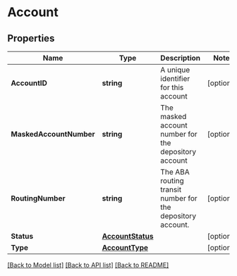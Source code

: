 # Account

## Properties

Name | Type | Description | Notes
------------ | ------------- | ------------- | -------------
**AccountID** | **string** | A unique identifier for this account | [optional] 
**MaskedAccountNumber** | **string** | The masked account number for the depository account | [optional] 
**RoutingNumber** | **string** | The ABA routing transit number for the depository account. | [optional] 
**Status** | [**AccountStatus**](AccountStatus.md) |  | [optional] 
**Type** | [**AccountType**](AccountType.md) |  | [optional] 

[[Back to Model list]](../README.md#documentation-for-models) [[Back to API list]](../README.md#documentation-for-api-endpoints) [[Back to README]](../README.md)


